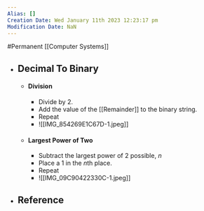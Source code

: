 ```yaml
---
Alias: []
Creation Date: Wed January 11th 2023 12:23:17 pm 
Modification Date: NaN
---
```

#Permanent [[Computer Systems]]

- ## Decimal To Binary
	- #### Division
		- Divide by 2.
		- Add the value of the [[Remainder]] to the binary string.
		- Repeat
		-  ![[IMG_854269E1C67D-1.jpeg]]
	- #### Largest Power of Two
		- Subtract the largest power of 2 possible, $n$
		- Place a 1 in the $n$th place.
		- Repeat
		- ![[IMG_09C90422330C-1.jpeg]]
- ## Reference